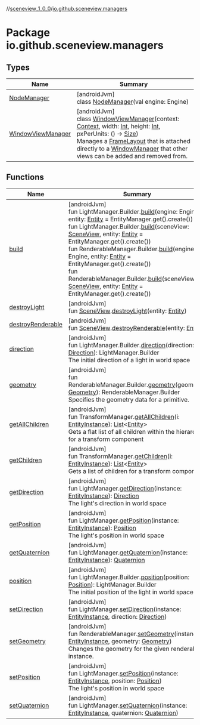 //[sceneview_1_0_0](../../index.md)/[io.github.sceneview.managers](index.md)

# Package io.github.sceneview.managers

## Types

| Name | Summary |
|---|---|
| [NodeManager](-node-manager/index.md) | [androidJvm]<br>class [NodeManager](-node-manager/index.md)(val engine: Engine) |
| [WindowViewManager](-window-view-manager/index.md) | [androidJvm]<br>class [WindowViewManager](-window-view-manager/index.md)(context: [Context](https://developer.android.com/reference/kotlin/android/content/Context.html), width: [Int](https://kotlinlang.org/api/latest/jvm/stdlib/kotlin/-int/index.html), height: [Int](https://kotlinlang.org/api/latest/jvm/stdlib/kotlin/-int/index.html), pxPerUnits: () -&gt; [Size](../io.github.sceneview.math/index.md#1872733609%2FClasslikes%2F-602047187))<br>Manages a [FrameLayout](https://developer.android.com/reference/kotlin/android/widget/FrameLayout.html) that is attached directly to a [WindowManager](https://developer.android.com/reference/kotlin/android/view/WindowManager.html) that other views can be added and removed from. |

## Functions

| Name | Summary |
|---|---|
| [build](build.md) | [androidJvm]<br>fun LightManager.Builder.[build](build.md)(engine: Engine, entity: [Entity](../io.github.sceneview/index.md#1934583341%2FClasslikes%2F-602047187) = EntityManager.get().create())<br>fun LightManager.Builder.[build](build.md)(sceneView: [SceneView](../io.github.sceneview/-scene-view/index.md), entity: [Entity](../io.github.sceneview/index.md#1934583341%2FClasslikes%2F-602047187) = EntityManager.get().create())<br>fun RenderableManager.Builder.[build](build.md)(engine: Engine, entity: [Entity](../io.github.sceneview/index.md#1934583341%2FClasslikes%2F-602047187) = EntityManager.get().create())<br>fun RenderableManager.Builder.[build](build.md)(sceneView: [SceneView](../io.github.sceneview/-scene-view/index.md), entity: [Entity](../io.github.sceneview/index.md#1934583341%2FClasslikes%2F-602047187) = EntityManager.get().create()) |
| [destroyLight](destroy-light.md) | [androidJvm]<br>fun [SceneView](../io.github.sceneview/-scene-view/index.md).[destroyLight](destroy-light.md)(entity: [Entity](../io.github.sceneview/index.md#1934583341%2FClasslikes%2F-602047187)) |
| [destroyRenderable](destroy-renderable.md) | [androidJvm]<br>fun [SceneView](../io.github.sceneview/-scene-view/index.md).[destroyRenderable](destroy-renderable.md)(entity: [Entity](../io.github.sceneview/index.md#1934583341%2FClasslikes%2F-602047187)) |
| [direction](direction.md) | [androidJvm]<br>fun LightManager.Builder.[direction](direction.md)(direction: [Direction](../io.github.sceneview.math/index.md#1758682841%2FClasslikes%2F-602047187)): LightManager.Builder<br>The initial direction of a light in world space |
| [geometry](geometry.md) | [androidJvm]<br>fun RenderableManager.Builder.[geometry](geometry.md)(geometry: [Geometry](../io.github.sceneview.geometries/-geometry/index.md)): RenderableManager.Builder<br>Specifies the geometry data for a primitive. |
| [getAllChildren](get-all-children.md) | [androidJvm]<br>fun TransformManager.[getAllChildren](get-all-children.md)(i: [EntityInstance](../io.github.sceneview.components/index.md#-275222848%2FClasslikes%2F-602047187)): [List](https://kotlinlang.org/api/latest/jvm/stdlib/kotlin.collections/-list/index.html)&lt;[Entity](../io.github.sceneview/index.md#1934583341%2FClasslikes%2F-602047187)&gt;<br>Gets a flat list of all children within the hierarchy for a transform component |
| [getChildren](get-children.md) | [androidJvm]<br>fun TransformManager.[getChildren](get-children.md)(i: [EntityInstance](../io.github.sceneview.components/index.md#-275222848%2FClasslikes%2F-602047187)): [List](https://kotlinlang.org/api/latest/jvm/stdlib/kotlin.collections/-list/index.html)&lt;[Entity](../io.github.sceneview/index.md#1934583341%2FClasslikes%2F-602047187)&gt;<br>Gets a list of children for a transform component |
| [getDirection](get-direction.md) | [androidJvm]<br>fun LightManager.[getDirection](get-direction.md)(instance: [EntityInstance](../io.github.sceneview.components/index.md#-275222848%2FClasslikes%2F-602047187)): [Direction](../io.github.sceneview.math/index.md#1758682841%2FClasslikes%2F-602047187)<br>The light's direction in world space |
| [getPosition](get-position.md) | [androidJvm]<br>fun LightManager.[getPosition](get-position.md)(instance: [EntityInstance](../io.github.sceneview.components/index.md#-275222848%2FClasslikes%2F-602047187)): [Position](../io.github.sceneview.math/index.md#945960193%2FClasslikes%2F-602047187)<br>The light's position in world space |
| [getQuaternion](get-quaternion.md) | [androidJvm]<br>fun LightManager.[getQuaternion](get-quaternion.md)(instance: [EntityInstance](../io.github.sceneview.components/index.md#-275222848%2FClasslikes%2F-602047187)): [Quaternion](../../../sceneview/sceneview/dev.romainguy.kotlin.math/-quaternion/index.md) |
| [position](position.md) | [androidJvm]<br>fun LightManager.Builder.[position](position.md)(position: [Position](../io.github.sceneview.math/index.md#945960193%2FClasslikes%2F-602047187)): LightManager.Builder<br>The initial position of the light in world space |
| [setDirection](set-direction.md) | [androidJvm]<br>fun LightManager.[setDirection](set-direction.md)(instance: [EntityInstance](../io.github.sceneview.components/index.md#-275222848%2FClasslikes%2F-602047187), direction: [Direction](../io.github.sceneview.math/index.md#1758682841%2FClasslikes%2F-602047187)) |
| [setGeometry](set-geometry.md) | [androidJvm]<br>fun RenderableManager.[setGeometry](set-geometry.md)(instance: [EntityInstance](../io.github.sceneview.components/index.md#-275222848%2FClasslikes%2F-602047187), geometry: [Geometry](../io.github.sceneview.geometries/-geometry/index.md))<br>Changes the geometry for the given renderable instance. |
| [setPosition](set-position.md) | [androidJvm]<br>fun LightManager.[setPosition](set-position.md)(instance: [EntityInstance](../io.github.sceneview.components/index.md#-275222848%2FClasslikes%2F-602047187), position: [Position](../io.github.sceneview.math/index.md#945960193%2FClasslikes%2F-602047187))<br>The light's position in world space |
| [setQuaternion](set-quaternion.md) | [androidJvm]<br>fun LightManager.[setQuaternion](set-quaternion.md)(instance: [EntityInstance](../io.github.sceneview.components/index.md#-275222848%2FClasslikes%2F-602047187), quaternion: [Quaternion](../../../sceneview/sceneview/dev.romainguy.kotlin.math/-quaternion/index.md)) |
